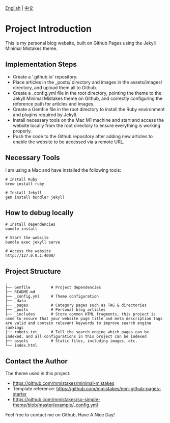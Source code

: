 [English](README.md) | [中文](README_zh.md)

# Project Introduction
This is my personal blog website, built on Github Pages using the Jekyll Minimal Mistakes theme.

## Implementation Steps
- Create a '<Your-UserName>.github.io' repository.
- Place articles in the _posts/ directory and images in the assets/images/ directory, and upload them all to Github.
- Create a _config.yml file in the root directory, pointing the theme to the Jekyll Minimal Mistakes theme on Github, and correctly configuring the reference path for articles and images.
- Create a Gemfile file in the root directory to install the Ruby environment and plugins required by Jekyll.
- Install necessary tools on the Mac M1 machine and start and access the website locally from the root directory to ensure everything is working properly.
- Push the code to the Github repository after adding new articles to enable the website to be accessed via a remote URL.

## Necessary Tools
I am using a Mac and have installed the following tools:
```
# Install Ruby
brew install ruby

# Install Jekyll
gem install bundler jekyll
```

## How to debug locally
```
# Install dependencies
bundle install

# Start the website
bundle exec jekyll serve

# Access the website
http://127.0.0.1:4000/
```

## Project Structure
```
.
├── Gemfile         # Project dependencies
├── README.md
├── _config.yml     # Theme configuration
├── _data
├── _pages          # Category pages such as TAG & directories
├── _posts          # Personal blog articles
├── _includes       # Store common HTML fragments, this project is used to ensure that your website page title and meta description tags are valid and contain relevant keywords to improve search engine rankings
├── robots.txt      # Tell the search engine which pages can be indexed, and all configurations in this project can be indexed
├── assets          # Static files, including images, etc.
└── index.html
```

## Contact the Author
The theme used in this project:
- https://github.com/mmistakes/minimal-mistakes
- Template reference: https://github.com/mmistakes/mm-github-pages-starter
- https://github.com/mmistakes/so-simple-theme/blob/master/example/_config.yml

Feel free to contact me on Github, Have A Nice Day!
